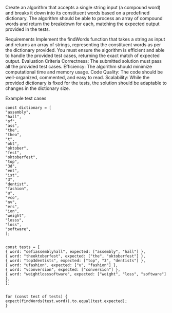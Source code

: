 Create an algorithm that accepts a single string input (a compound word) and breaks it down into its constituent words based on a predefined dictionary. The algorithm should be able to process an array of compound words and return the breakdown for each, matching the expected output provided in the tests.

Requirements
Implement the findWords function that takes a string as input and returns an array of strings, representing the constituent words as per the dictionary provided.
You must ensure the algorithm is efficient and able to handle the provided test cases, returning the exact match of expected output.
Evaluation Criteria
Correctness: The submitted solution must pass all the provided test cases.
Efficiency: The algorithm should minimize computational time and memory usage.
Code Quality: The code should be well-organized, commented, and easy to read.
Scalability: While the provided dictionary is fixed for the tests, the solution should be adaptable to changes in the dictionary size.

Example test cases

```
const dictionary = [
"assembly",
"hall",
"of",
"ass",
"the",
"theo",
"t",
"okt",
"oktober",
"fest",
"oktoberfest",
"top",
"3d",
"ent",
"ist",
"3",
"dentist",
"fashion",
"u",
"vco",
"nv",
"ers",
"ion",
"weight",
"losss",
"loss",
"software",
];


const tests = [
{ word: "oefiassemblyhall", expected: ["assembly", "hall"] },
{ word: "theoktoberfest", expected: ["the", "oktoberfest"] },
{ word: "top3dentists", expected: ["top", "3", "dentists"] },
{ word: "ufashion", expected: ["u", "fashion"] },
{ word: "vconversion", expected: ["conversion"] },
{ word: "weightlosssoftware", expected: ["weight", "loss", "software"] },
];


for (const test of tests) {
expect(findWords(test.word)).to.equal(test.expected);
}

```
